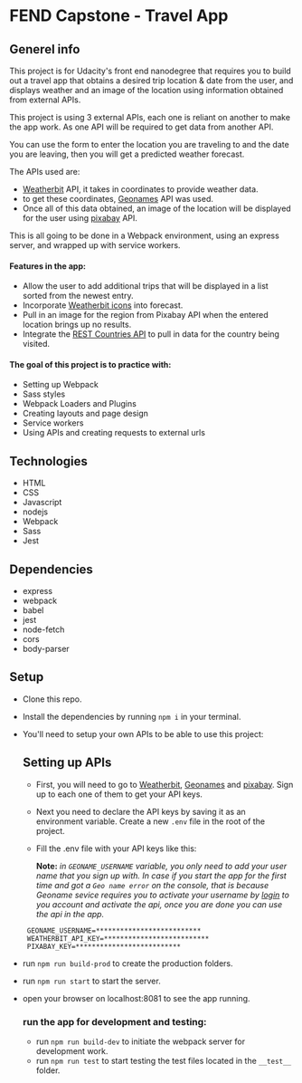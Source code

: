 # FEND Capstone - Travel App

## Generel info

This project is for Udacity's front end nanodegree that requires you to build out a travel app that obtains a desired trip location & date from the user, and displays weather and an image of the location using information obtained from external APIs.

This project is using 3 external APIs, each one is reliant on another to make the app work. As one API will be required to get data from another API.

You can use the form to enter the location you are traveling to and the date you are leaving, then you will get a predicted weather forecast.

The APIs used are:

- [Weatherbit](https://www.weatherbit.io/api) API, it takes in coordinates to provide weather data.
- to get these coordinates, [Geonames](http://www.geonames.org/export/web-services.html) API was used.
- Once all of this data obtained, an image of the location will be displayed for the user using [pixabay](https://pixabay.com/api/docs/) API.

This is all going to be done in a Webpack environment, using an express server, and wrapped up with service workers.

#### Features in the app:

- Allow the user to add additional trips that will be displayed in a list sorted from the newest entry.
- Incorporate [Weatherbit icons](https://www.weatherbit.io/api/codes) into forecast.
- Pull in an image for the region from Pixabay API when the entered location brings up no results.
- Integrate the [REST Countries API](https://restcountries.eu/) to pull in data for the country being visited.

#### The goal of this project is to practice with:

- Setting up Webpack
- Sass styles
- Webpack Loaders and Plugins
- Creating layouts and page design
- Service workers
- Using APIs and creating requests to external urls

## Technologies

- HTML
- CSS
- Javascript
- nodejs
- Webpack
- Sass
- Jest

## Dependencies

- express
- webpack
- babel
- jest
- node-fetch
- cors
- body-parser

## Setup

- Clone this repo.
- Install the dependencies by running `npm i` in your terminal.
- You'll need to setup your own APIs to be able to use this project:

  ## Setting up APIs

  - First, you will need to go to [Weatherbit](https://www.weatherbit.io/api), [Geonames](http://www.geonames.org/export/web-services.html) and [pixabay](https://pixabay.com/api/docs/). Sign up to each one of them to get your API keys.
  - Next you need to declare the API keys by saving it as an environment variable. Create a new `.env` file in the root of the project.
  - Fill the .env file with your API keys like this:

    **Note:**
    _in `GEONAME_USERNAME` variable, you only need to add your user name that you sign up with._
    _In case if you start the app for the first time and got a `Geo name error` on the console, that is because Geoname sevice requires you to activate your username by [login](https://www.geonames.org/login) to you account and activate the api, once you are done you can use the api in the app._

  ```
   GEONAME_USERNAME=**************************
   WEATHERBIT_API_KEY=**************************
   PIXABAY_KEY=**************************
  ```

- run `npm run build-prod` to create the production folders.
- run `npm run start` to start the server.
- open your browser on localhost:8081 to see the app running.

  ### run the app for development and testing:

  - run `npm run build-dev` to initiate the webpack server for development work.
  - run `npm run test` to start testing the test files located in the `__test__` folder.
